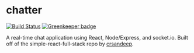 # chatter

[![Build Status](https://travis-ci.org/crsandeep/simple-react-full-stack.svg?branch=master)](https://travis-ci.org/crsandeep/simple-react-full-stack)
[![Greenkeeper badge](https://badges.greenkeeper.io/crsandeep/simple-react-full-stack.svg)](https://greenkeeper.io/)

A real-time chat application using React, Node/Express, and socket.io. Built off of the simple-react-full-stack repo by [crsandeep](https://github.com/crsandeep/simple-react-full-stack).
